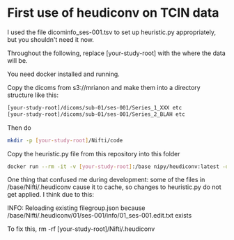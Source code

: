 # First use of heudiconv on TCIN data

I used the file dicominfo_ses-001.tsv to set up heuristic.py appropriately, but you shouldn't need it now.

Throughout the following, replace [your-study-root] with the where the data will be.

You need docker installed and running.

Copy the dicoms from s3://mrianon and make them into a directory structure like this:
``` bash
[your-study-root]/dicoms/sub-01/ses-001/Series_1_XXX etc
[your-study-root]/dicoms/sub-01/ses-001/Series_2_BLAH etc
```

Then do
``` bash
mkdir -p [your-study-root]/Nifti/code
```
Copy the heuristic.py file from this repository into this folder

``` bash
docker run --rm -it -v [your-study-root]:/base nipy/heudiconv:latest -d /base/dicoms/sub-{subject}/ses-{session}/*.dcm -o /base/Nifti/ -f /base/Nifti/code/heuristic.py -s 01 -ss 001 -c dcm2niix -b --overwrite
```
 
One thing that confused me during development: some of the files in /base/Nifti/.heudiconv cause it to cache, so changes to heuristic.py do not get applied. I think due to this:  

INFO: Reloading existing filegroup.json because /base/Nifti/.heudiconv/01/ses-001/info/01_ses-001.edit.txt exists

To fix this, rm -rf [your-study-root]/Nifti/.heudiconv
